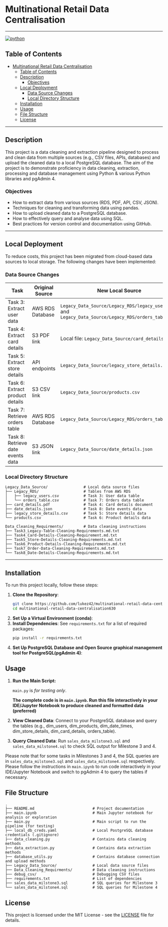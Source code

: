 # Multinational Retail Data Centralisation

---
[![python](https://img.shields.io/badge/python-3.10.15-blue?style=plastic&logo=python)](https://www.python.org/downloads/release/python-31015/)
## Table of Contents
- [Multinational Retail Data Centralisation](#multinational-retail-data-centralisation)
  - [Table of Contents](#table-of-contents)
  - [Description](#description)
    - [Objectives](#objectives)
  - [Local Deployment](#local-deployment)
    - [Data Source Changes](#data-source-changes)
    - [Local Directory Structure](#local-directory-structure)
  - [Installation](#installation)
  - [Usage](#usage)
  - [File Structure](#file-structure)
  - [License](#license)

---

## Description
This project is a data cleaning and extraction pipeline designed to process and clean data from multiple sources (e.g., CSV files, APIs, databases) and upload the cleaned data to a local PostgreSQL database. The aim of the project is to demonstrate proficiency in data cleaning, extraction, processing and database management using Python & various Python libraries and pgAdmin 4.

### Objectives
- How to extract data from various sources (RDS, PDF, API, CSV, JSON).
- Techniques for cleaning and transforming data using pandas.
- How to upload cleaned data to a PostgreSQL database.
- How to effectively query and analyse data using SQL.
- Best practices for version control and documentation using GitHub.

---

## Local Deployment

To reduce costs, this project has been migrated from cloud-based data sources to local storage. The following changes have been implemented:

### Data Source Changes

| Task | Original Source | New Local Source |
|------|----------------|-----------------|
| Task 3: Extract user data | AWS RDS Database | `Legacy_Data_Source/Legacy_RDS/legacy_users.csv` and `Legacy_Data_Source/Legacy_RDS/orders_table.csv` |
| Task 4: Extract card details | S3 PDF link | Local file: `Legacy_Data_Source/card_details.pdf` |
| Task 5: Extract store details | API endpoints | `Legacy_Data_Source/legacy_store_details.csv` |
| Task 6: Extract product details | S3 CSV link | `Legacy_Data_Source/products.csv` |
| Task 7: Retrieve orders table | AWS RDS Database | `Legacy_Data_Source/Legacy_RDS/orders_table.csv` |
| Task 8: Retrieve date events data | S3 JSON link | `Legacy_Data_Source/date_details.json` |

### Local Directory Structure

```
Legacy_Data_Source/                # Local data source files
├── Legacy_RDS/                    # Tables from AWS RDS
│   ├── legacy_users.csv           # Task 3: User data table
│   └── orders_table.csv           # Task 7: Orders data table
├── card_details.pdf               # Task 4: Card details document
├── date_details.json              # Task 8: Date events data
├── legacy_store_details.csv       # Task 5: Store details data
└── products.csv                   # Task 6: Product details data

Data_Cleaning_Requirments/         # Data cleaning instructions
├── Task3_Legacy-Table-Cleaning-Requirements.md.txt
├── Task4_Card-Details-Cleaning-Requirement.md.txt
├── Task5_Store-Details-Cleaning-Requirements.md.txt
├── Task6_Product-Details-Cleaning-Requirements.md.txt
├── Task7_Order-Data-Cleaning-Requirements.md.txt
└── Task8_Date-Details-Cleaning-Requirements.md.txt
```

---

## Installation
To run this project locally, follow these steps:

1. **Clone the Repository**:
   ```bash
   git clone https://github.com/lukez42/multinational-retail-data-centralisation630.git
   cd multinational-retail-data-centralisation630
   ```
2. **Set Up a Virtual Environment (conda)**:
3. **Install Dependencies**:
   See `requirements.txt` for a list of required packages:
   ```bash
   pip install -r requirements.txt
   ```
4. **Set Up PostgreSQL Database and Open Source graphical management tool for PostgreSQL(pgAdmin 4)**:

## Usage

1. **Run the Main Script:**
   <!-- ```
   python main.py
   ```
   or -->
   `main.py` is *for testing only*.

   **The complete code is in `main.ipynb`. Run this file interactively in your IDE/Jupyter Notebook to produce cleaned and formatted data (preferred)**

2. **View Cleaned Data**:
   Connect to your PostgreSQL database and query the tables (e.g., dim_users, dim_products, dim_date_times, dim_store_details, dim_card_details, orders_table).

3. **Query Cleaned Data**:
   Run `sales_data_milstone3.sql` and `sales_data_milstone4.sql` to check SQL output for Milestone 3 and 4.

Please note that for some tasks in Milestones 3 and 4, the SQL queries are in `sales_data_milstone3.sql` and `sales_data_milstone4.sql` respectively. Please follow the instructions in `main.ipynb` to run code interactively in your IDE/Jupyter Notebook and switch to pgAdmin 4 to query the tables if necessary.

## File Structure
```
.
├── README.md                          # Project documentation
├── main.ipynb                         # Main Jupyter notebook for analysis or exploration
├── main.py                            # Main script to run the pipeline (for testing)
├── local_db_creds.yaml                # Local PostgreSQL database credentials (.gitignore)
├── data_cleaning.py                   # Contains data cleaning methods
├── data_extraction.py                 # Contains data extraction methods
├── database_utils.py                  # Contains database connection and upload methods
├── Legacy_Data_Source/                # Local data source files
├── Data_Cleaning_Requirments/         # Data cleaning instructions
├── debug_csv/                         # Debugging CSV files
├── requirements.txt                   # List of dependencies
├── sales_data_milstone3.sql           # SQL queries for Milestone 3
└── sales_data_milstone4.sql           # SQL queries for Milestone 4
```

## License

This project is licensed under the MIT License - see the [LICENSE](LICENSE) file for details.
